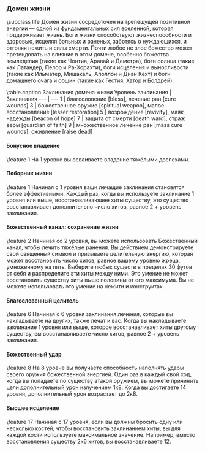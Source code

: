 ### Домен жизни
\subclass life
Домен жизни сосредоточен на трепещущей позитивной энергии — одной из фундаментальных сил вселенной, которая поддерживает жизнь. Боги жизни способствуют жизнеспособности и здоровью, исцеляя больных и раненых, заботясь о нуждающихся, и отгоняя нежить и силы смерти. Почти любое не злое божество может претендовать на влияние в этом домене, особенно божества земледелия (такие как Чонтиа, Аравай и Деметра), боги солнца (такие как Латандер, Пелор и Ра-Хорахти), боги исцеления и выносливости (такие как Ильматер, Мишакаль, Аполлон и Диан Кехт) и боги домашнего очага и общин (такие как Гестия, Хатор и Болдрей).

\table.caption Заклинания домена жизни
Уровень заклинания | Заклинания
--- | ---
1 | благословение [bless], лечение ран [cure wounds]
3 | божественное оружие [spiritual weapon], малое восстановление [lesser restoration]
5 | возрождение [revivify], маяк надежды [beacon of hope]
7 | защита от смерти [death ward], страж веры [guardian of faith]
9 | множественное лечение ран [mass cure wounds], оживление [raise dead]

#### Бонусное владение
\feature 1
На 1 уровне вы осваиваете владение тяжёлыми доспехами.

#### Поборник жизни
\feature 1
Начиная с 1 уровня ваши лечащие заклинания становятся более эффективными. Каждый раз, когда вы используете заклинание 1 уровня или выше, восстанавливающее хиты существу, это существо восстанавливает дополнительно число хитов, равное 2 + уровень заклинания.

#### Божественный канал: сохранение жизни
\feature 2
Начиная со 2 уровня, вы можете использовать Божественный канал, чтобы лечить тяжёлые ранения. Вы действием демонстрируете свой священный символ и призываете целительную энергию, которая может восстановить число хитов, равное вашему уровню жреца, умноженному на пять. Выберите любых существ в пределах 30 футов от себя и распределите эти хиты между ними. Это умение не может восстановить существу хиты выше половины от его максимума. Вы не можете использовать это умение на нежити и конструктах.

#### Благословенный целитель
\feature 6
Начиная с 6 уровня заклинания лечения, которые вы накладываете на других, также лечат и вас. Когда вы накладываете заклинание 1 уровня или выше, которое восстанавливает хиты другому существу, вы восстанавливаете число хитов, равное 2 + уровень заклинания.

#### Божественный удар
\feature 8
На 8 уровне вы получаете способность наполнять удары своего оружия божественной энергией. Один раз в каждый свой ход, когда вы попадаете по существу атакой оружием, вы можете причинить цели дополнительный урон излучением 1к8. Когда вы достигаете 14 уровня, дополнительный урон возрастает до 2к8.

#### Высшее исцеление
\feature 17
Начиная с 17 уровня, если вы должны бросить одну или несколько костей, чтобы восстановить заклинанием хиты, вы для каждой кости используете максимальное значение. Например, вместо восстановления существу 2к6 хитов, вы восстанавливаете 12.
